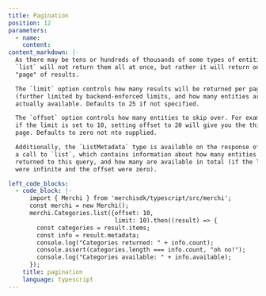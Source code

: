 ```yaml
---
title: Pagination
position: 12
parameters:
  - name:
    content:
content_markdown: |-
  As there may be tens or hundreds of thousands of some types of entities,
  `list` will not return them all at once, but rather it will return one
  "page" of results.

  The `limit` option controls how many results will be returned per page
  (further limited by backend-enforced limits, and how many entities are
  actually available. Defaults to 25 if not specified.

  The `offset` option controls how many entities to skip over. For example,
  if the limit is set to 10, setting offset to 20 will give you the third
  page. Defaults to zero not nto supplied.

  Additionally, the `ListMetadata` type is available on the response of
  a call to `list`, which contains information about how many entities where
  returned to this query, and how many are available in total (if the limit
  were infinite and the offset were zero).

left_code_blocks:
  - code_block: |-
      import { Merchi } from 'merchisdk/typescript/src/merchi';
      const merchi = new Merchi();
      merchi.Categories.list({offset: 10,
                              limit: 10).then((result) => {
        const categories = result.items;
        const info = result.metadata;
        console.log("Categories returned: " + info.count);
        console.assert(categories.length === info.count, "oh no!");
        console.log("Categories available: " + info.available);
      });
    title: pagination
    language: typescript
---
```

